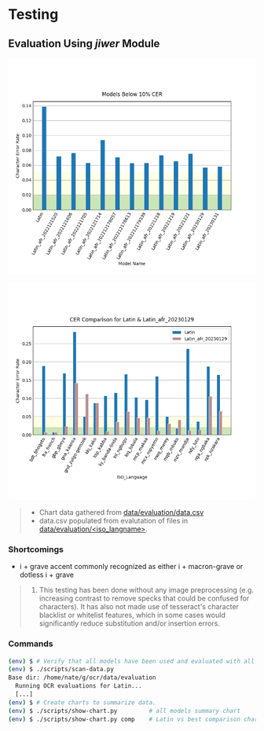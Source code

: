 # Testing

## Evaluation Using *jiwer* Module

![Models below 10% CER](data/evaluation/models-below-0.10-CER.png)

![Best & Latin Model Performance by ISO_Language](data/evaluation/comp-Latin-Latin_afr_20230129.png)

> - Chart data gathered from [data/evaluation/data.csv](data/evaluation/data.csv)
> - data.csv populated from evalutation of files in [data/evaluation/\<iso_langname\>](data/evaluation).

### Shortcomings

- i + grave accent commonly recognized as either i + macron-grave or dotless i + grave

> 1. This testing has been done without any image preprocessing (e.g. increasing contrast to remove specks that could be confused for characters). It has also not made use of tesseract's character blacklist or whitelist features, which in some cases would significantly reduce substitution and/or insertion errors.

### Commands

```bash
(env) $ # Verify that all models have been used and evaluated with all image/GT pairs.
(env) $ ./scripts/scan-data.py
Base dir: /home/nate/g/ocr/data/evaluation
  Running OCR evaluations for Latin...
  [...]
(env) $ # Create charts to summarize data.
(env) $ ./scripts/show-chart.py         # all models summary chart
(env) $ ./scripts/show-chart.py comp    # Latin vs best comparison chart
```
